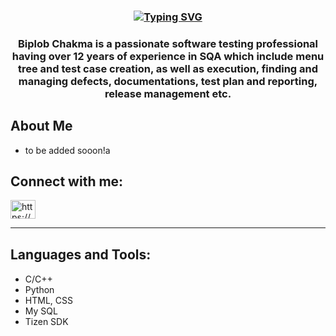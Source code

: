                                                               
<h3 align="center">       
  <a href="https://git.io/typing-svg"><img src="https://readme-typing-svg.demolab.com?font=Fira+Code&size=26&pause=1000&color=49C5F7&width=440&height=60&lines=Biplob Chakma welcomes you!" alt="Typing SVG"/></a>
</h3>  

<h3 align="center"> Biplob Chakma is a passionate software testing professional having over 12 years of experience in SQA which include menu tree and test case creation, as well as execution, finding and managing defects, documentations, test plan and reporting, release management etc.</h3>    

<h2>
        <b>About Me</b>
</h2>

<p> 
    <ul>
       <li><span>to be added sooon!a</span></li>
    </ul>
</p>
<h2 
      <b>Connect with me:</b>
</h2>
<p align="left">               
  <a href="https://www.linkedin.com/in/biplob-chakma-0a718566/" target="blank"><img align="center" src="https://raw.githubusercontent.com/rahuldkjain/github-profile-readme-generator/master/src/images/icons/Social/linked-in-alt.svg" alt="https://www.linkedin.com/in/biplob-chakma-0a718566/" height="30" width="40"/></a>
</p> 
  <hr> 
  
<h2 style='margin-top:30px'>
        <b>Languages and Tools:</b>
</h2>
<p> 
    <ul>
       <li><span>C/C++</span></li>
      <li><span>Python</span></li>
      <li><span>HTML, CSS</span></li>
      <li><span>My SQL</span></li>
      <li><span>Tizen SDK</span></li>
    </ul>
</p>
